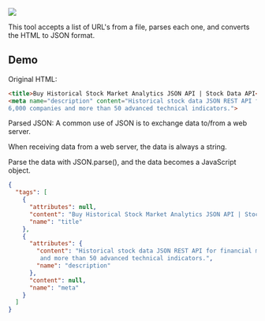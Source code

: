 ![](http://i.imgur.com/LFYhXal.png)

This tool accepts a list of URL's from a file, parses each one, and converts the HTML to JSON format.

## Demo

Original HTML:
```html
<title>Buy Historical Stock Market Analytics JSON API | Stock Data API</title>
<meta name="description" content="Historical stock data JSON REST API for financial market data. Includes over
6,000 companies and more than 50 advanced technical indicators.">
```

Parsed JSON:
A common use of JSON is to exchange data to/from a web server.

When receiving data from a web server, the data is always a string.

Parse the data with JSON.parse(), and the data becomes a JavaScript object.
```json
{
  "tags": [
    {
      "attributes": null,
      "content": "Buy Historical Stock Market Analytics JSON API | Stock Data API",
      "name": "title"
    },
    {
      "attributes": {
        "content": "Historical stock data JSON REST API for financial market data. Includes over 6,000 companies
         and more than 50 advanced technical indicators.",
        "name": "description"
      },
      "content": null,
      "name": "meta"
    }
  ]
}
```
